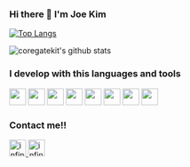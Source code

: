 ### Hi there 👋 I'm Joe Kim

[![Top Langs](https://github-readme-stats.vercel.app/api/top-langs/?username=coregatekit&layout=compact)](https://github.com/coregatekit/github-readme-stats)

![coregatekit's github stats](https://github-readme-stats.vercel.app/api?username=coregatekit&show_icons=true)

### I develop with this languages and tools
<p align="left">
  <img src="https://devicons.github.io/devicon/devicon.git/icons/angularjs/angularjs-plain.svg" width="30" height="30">
  <img src="https://devicons.github.io/devicon/devicon.git/icons/docker/docker-original.svg" width="30" height="30">
  <img src="https://devicons.github.io/devicon/devicon.git/icons/java/java-original.svg" width="30" height="30">
  <img src="https://devicons.github.io/devicon/devicon.git/icons/csharp/csharp-line.svg" width="30" height="30">
  <img src="https://devicons.github.io/devicon/devicon.git/icons/typescript/typescript-original.svg" width="30" height="30">
  <img src="https://devicons.github.io/devicon/devicon.git/icons/vuejs/vuejs-original.svg" width="30" height="30">
  <img src="https://devicons.github.io/devicon/devicon.git/icons/nodejs/nodejs-original-wordmark.svg" width="30" height="30">
  <img src="https://devicons.github.io/devicon/devicon.git/icons/nginx/nginx-original.svg" width="30" height="30">
</p>

### Contact me!!
<a href="https://www.facebook.com/komchan.khumphai/" target="blank">
  <img src="https://cdn.jsdelivr.net/npm/simple-icons@3.0.1/icons/facebook.svg" alt="infinityc2" height="30" width="30" />
</a>
<a href="https://www.linkedin.com/in/komchankhumphai/" target="blank">
  <img src="https://cdn.jsdelivr.net/npm/simple-icons@3.0.1/icons/linkedin.svg" alt="infinityc2" height="30" width="30" />
</a>

<!--
**coregatekit/coregatekit** is a ✨ _special_ ✨ repository because its `README.md` (this file) appears on your GitHub profile.

Here are some ideas to get you started:

- 🔭 I’m currently working on ...
- 🌱 I’m currently learning ...
- 👯 I’m looking to collaborate on ...
- 🤔 I’m looking for help with ...
- 💬 Ask me about ...
- 📫 How to reach me: ...
- 😄 Pronouns: ...
- ⚡ Fun fact: ...
-->
